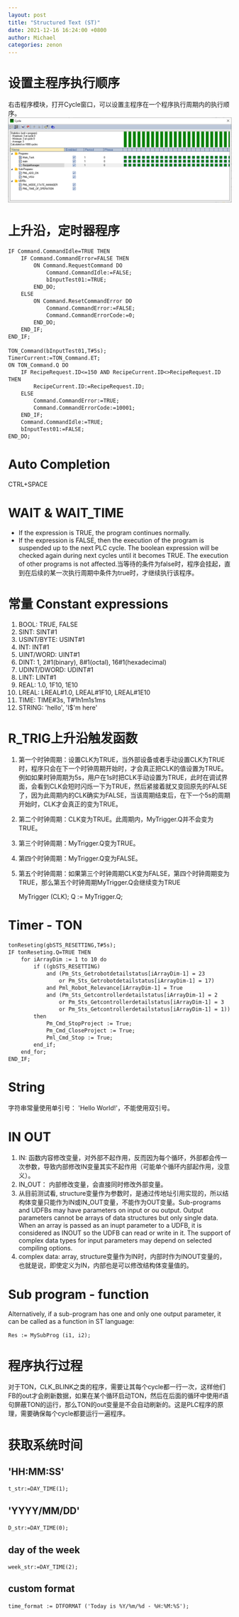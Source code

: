 ```yaml
---
layout: post
title: "Structured Text (ST)"
date: 2021-12-16 16:24:00 +0800
author: Michael
categories: zenon
---
```


# 设置主程序执行顺序
右击程序模块，打开Cycle窗口，可以设置主程序在一个程序执行周期内的执行顺序。  
![日志文件夹](/assets/zenon/programscycle.png) 

# 上升沿，定时器程序
	IF Command.CommandIdle=TRUE THEN
	    IF Command.CommandError=FALSE THEN
	        ON Command.RequestCommand DO
	            Command.CommandIdle:=FALSE;
	            bInputTest01:=TRUE;
	        END_DO;
	    ELSE
	        ON Command.ResetCommandError DO
	            Command.CommandError:=FALSE;
	            Command.CommandErrorCode:=0;
	        END_DO;
	    END_IF;
	END_IF;
	
	TON_Command(bInputTest01,T#5s);
	TimerCurrent:=TON_Command.ET;
	ON TON_Command.Q DO
	    IF RecipeRequest.ID<=150 AND RecipeCurrent.ID<>RecipeRequest.ID THEN
	        RecipeCurrent.ID:=RecipeRequest.ID;
	    ELSE
	        Command.CommandError:=TRUE;
	        Command.CommandErrorCode:=10001;
	    END_IF;
	    Command.CommandIdle:=TRUE;
	    bInputTest01:=FALSE;
	END_DO;

# Auto Completion
CTRL+SPACE 

# WAIT & WAIT_TIME
- If the expression is TRUE, the program continues normally.
- If the expression is FALSE, then the execution of the program is suspended up to the next PLC cycle. The boolean expression will be checked again during next cycles until it becomes TRUE. The execution of other programs is not affected.当等待的条件为false时，程序会挂起，直到在后续的某一次执行周期中条件为true时，才继续执行该程序。

# 常量 Constant expressions
1. BOOL: TRUE, FALSE
2. SINT: SINT#1
3. USINT/BYTE: USINT#1
4. INT: INT#1
5. UINT/WORD: UINT#1
6. DINT: 1, 2#1(binary), 8#1(octal), 16#1(hexadecimal)
7. UDINT/DWORD: UDINT#1
8. LINT: LINT#1
9. REAL: 1.0, 1F10, 1E10
10. LREAL: LREAL#1.0, LREAL#1F10, LREAL#1E10
11. TIME: TIME#3s, T#1h1m1s1ms
12. STRING: 'hello', 'I$'m here'

# R_TRIG上升沿触发函数
1. 第一个时钟周期：设置CLK为TRUE，当外部设备或者手动设置CLK为TRUE时，程序只会在下一个时钟周期开始时，才会真正把CLK的值设置为TRUE。例如如果时钟周期为5s，用户在1s时把CLK手动设置为TRUE，此时在调试界面，会看到CLK会短时闪烁一下为TRUE，然后紧接着就又变回原先的FALSE了，因为此周期内的CLK确实为FALSE，当该周期结束后，在下一个5s的周期开始时，CLK才会真正的变为TRUE。
2. 第二个时钟周期：CLK变为TRUE。此周期内，MyTrigger.Q并不会变为TRUE。
3. 第三个时钟周期：MyTrigger.Q变为TRUE。
4. 第四个时钟周期：MyTrigger.Q变为FALSE。
5. 第五个时钟周期：如果第三个时钟周期CLK变为FALSE，第四个时钟周期变为TRUE，那么第五个时钟周期MyTrigger.Q会继续变为TRUE

	MyTrigger (CLK);
	Q := MyTrigger.Q;

# Timer - TON

    tonReseting(gbSTS_RESETTING,T#5s);
    IF tonReseting.Q=TRUE THEN            
        for iArrayDim := 1 to 10 do
            if ((gbSTS_RESETTING)
                and (Pm_Sts_Getrobotdetailstatus[iArrayDim-1] = 23 
                    or Pm_Sts_Getrobotdetailstatus[iArrayDim-1] = 17)
                and Pml_Robot_Relevance[iArrayDim-1] = True
                and (Pm_Sts_Getcontrollerdetailstatus[iArrayDim-1] = 2
                    or Pm_Sts_Getcontrollerdetailstatus[iArrayDim-1] = 3
                    or Pm_Sts_Getcontrollerdetailstatus[iArrayDim-1] = 1))
            then
                Pm_Cmd_StopProject := True;
                Pm_Cmd_CloseProject := True; 
                Pml_Cmd_Stop := True;        
            end_if;           
        end_for;             
    END_IF;  

# String
字符串常量使用单引号： 'Hello World!'，不能使用双引号。

# IN OUT
1. IN: 函数内容修改变量，对外部不起作用，反而因为每个循环，外部都会传一次参数，导致内部修改IN变量其实不起作用（可能单个循环内部起作用，没意义）。  
2. IN_OUT： 内部修改变量，会直接同时修改外部变量。  
3. 从目前测试看, structure变量作为参数时，是通过传地址引用实现的，所以结构体变量只能作为IN或IN_OUT变量，不能作为OUT变量。Sub-programs and UDFBs may have parameters on input or ou output. Output parameters cannot be arrays of data structures but only single data. When an array is passed as an inupt parameter to a UDFB, it is considered as INOUT so the UDFB can read or write in it. The support of complex data types for input parameters may depend on selected compiling options.
4. complex data: array, structure变量作为IN时，内部时作为INOUT变量的，也就是说，即使定义为IN，内部也是可以修改结构体变量值的。

# Sub program - function
Alternatively, if a sub-program has one and only one output parameter, it can be called as a function in ST language:  

	Res := MySubProg (i1, i2);

# 程序执行过程
对于TON，CLK_BLINK之类的程序，需要让其每个cycle都一行一次，这样他们FB的out才会刷新数据，如果在某个循环启动TON，然后在后面的循环中使用if语句屏蔽TON的运行，那么TON的out变量是不会自动刷新的。这是PLC程序的原理，需要确保每个cycle都要运行一遍程序。

# 获取系统时间
## 'HH:MM:SS'
	t_str:=DAY_TIME(1);
## 'YYYY/MM/DD'
	D_str:=DAY_TIME(0);
## day of the week
	week_str:=DAY_TIME(2);
## custom format
	time_format := DTFORMAT ('Today is %Y/%m/%d - %H:%M:%S');
